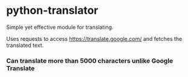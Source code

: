 # python-translator

Simple yet effective module for translating. 

Uses requests to access https://translate.google.com/ and fetches the translated text.

### Can translate more than 5000 characters unlike Google Translate
